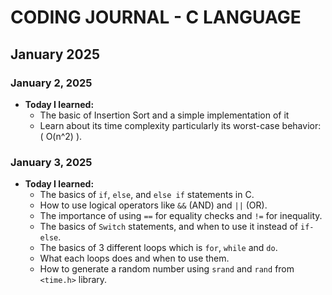 # CODING JOURNAL - C LANGUAGE

## January 2025
### January 2, 2025
- **Today I learned:** 
  - The basic of Insertion Sort and a simple implementation of it
  - Learn about its time complexity particularly its worst-case behavior: \( O(n^2) \).

### January 3, 2025
- **Today I learned:** 
  - The basics of `if`, `else`, and `else if` statements in C.
  - How to use logical operators like `&&` (AND) and `||` (OR).
  - The importance of using `==` for equality checks and `!=` for inequality.
  - The basics of `Switch` statements, and when to use it instead of `if-else`.
  - The basics of 3 different loops which is `for`, `while` and `do`.
  - What each loops does and when to use them.
  - How to generate a random number using `srand` and `rand` from `<time.h>` library.


